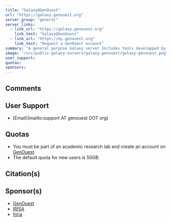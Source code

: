 ```yaml
---
title: "Galaxy@GenOuest"
url: "https://galaxy.genouest.org"
server_group: "general"
server_links: 
  - link_url: "https://galaxy.genouest.org"
    link_text: "Galaxy@GenOuest"
  - link_url: "https://my.genouest.org"
    link_text: "Request a GenOuest account"
summary: "A general purpose Galaxy server Includes tools developped by [Dyliss](http://www.irisa.fr/dyliss/) and [GenScale](https://team.inria.fr/genscale/) bioinformatics research teams in Rennes, France. "
image: "/src/public-galaxy-servers/galaxy-genouest/galaxy-genouest.png"
user_support: 
quotas: 
sponsors: 
---
```


## Comments


## User Support

* [Email](mailto:support AT genouest DOT org)

## Quotas

* You must be part of an academic research lab and create an account on [GenOuest](https://my.genouest.org).
* The default quota for new users is 50GB.

## Citation(s)

## Sponsor(s)

* [GenOuest](http://www.genouest.org/)
* [IRISA](https://www.irisa.fr/)
* [Inria](https://www.inria.fr/centre/rennes)
